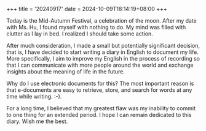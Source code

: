 +++
title = '20240917'
date = 2024-10-09T18:14:19+08:00
+++

Today is the Mid-Autumn Festival, a celebration of the moon. After my date with Ms. Hu, I found myself with nothing to do. My mind was filled with clutter as I lay in bed. I realized I should take some action.

After much consideration, I made a small but potentially significant decision, that is, I have decided to start writing a diary in English to document my life. More specifically, I aim to improve my English in the process of recording so that I can communicate with more people around the world and exchange insights about the meaning of life in the future. 

Why do I use electronic documents for this? The most important reason is that e-documents are easy to retrieve, store, and search for words at any time while writing. :-).

For a long time, I believed that my greatest flaw was my inability to commit to one thing for an extended period. I hope I can remain dedicated to this diary. Wish me the best.